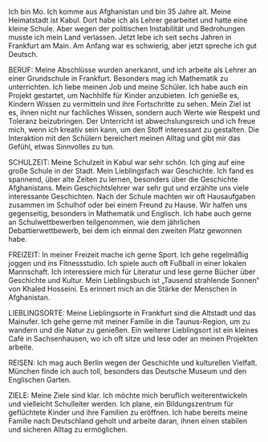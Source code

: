Ich bin Mo. Ich komme aus Afghanistan und bin 35 Jahre alt. Meine Heimatstadt ist Kabul. Dort habe ich als Lehrer gearbeitet und hatte eine kleine Schule. Aber wegen der politischen Instabilität und Bedrohungen musste ich mein Land verlassen. Jetzt lebe ich seit sechs Jahren in Frankfurt am Main. Am Anfang war es schwierig, aber jetzt spreche ich gut Deutsch.

BERUF: Meine Abschlüsse wurden anerkannt, und ich arbeite als Lehrer an einer Grundschule in Frankfurt. Besonders mag ich Mathematik zu unterrichten. Ich liebe meinen Job und meine Schüler. Ich habe auch ein Projekt gestartet, um Nachhilfe für Kinder anzubieten. Ich genieße es, Kindern Wissen zu vermitteln und ihre Fortschritte zu sehen. Mein Ziel ist es, ihnen nicht nur fachliches Wissen, sondern auch Werte wie Respekt und Toleranz beizubringen. Der Unterricht ist abwechslungsreich und ich freue mich, wenn ich kreativ sein kann, um den Stoff interessant zu gestalten. Die Interaktion mit den Schülern bereichert meinen Alltag und gibt mir das Gefühl, etwas Sinnvolles zu tun.

SCHULZEIT: Meine Schulzeit in Kabul war sehr schön. Ich ging auf eine große Schule in der Stadt. Mein Lieblingsfach war Geschichte. Ich fand es spannend, über alte Zeiten zu lernen, besonders über die Geschichte Afghanistans. Mein Geschichtslehrer war sehr gut und erzählte uns viele interessante Geschichten. Nach der Schule machten wir oft Hausaufgaben zusammen im Schulhof oder bei einem Freund zu Hause. Wir halfen uns gegenseitig, besonders in Mathematik und Englisch. Ich habe auch gerne an Schulwettbewerben teilgenommen, wie dem jährlichen Debattierwettbewerb, bei dem ich einmal den zweiten Platz gewonnen habe.

FREIZEIT: In meiner Freizeit mache ich gerne Sport. Ich gehe regelmäßig joggen und ins Fitnessstudio. Ich spiele auch oft Fußball in einer lokalen Mannschaft. Ich interessiere mich für Literatur und lese gerne Bücher über Geschichte und Kultur. Mein Lieblingsbuch ist „Tausend strahlende Sonnen“ von Khaled Hosseini. Es erinnert mich an die Stärke der Menschen in Afghanistan.

LIEBLINGSORTE: Meine Lieblingsorte in Frankfurt sind die Altstadt und das Mainufer. Ich gehe gerne mit meiner Familie in die Taunus-Region, um zu wandern und die Natur zu genießen. Ein weiterer Lieblingsort ist ein kleines Café in Sachsenhausen, wo ich oft sitze und lese oder an meinen Projekten arbeite.

REISEN: Ich mag auch Berlin wegen der Geschichte und kulturellen Vielfalt. München finde ich auch toll, besonders das Deutsche Museum und den Englischen Garten.

ZIELE: Meine Ziele sind klar. Ich möchte mich beruflich weiterentwickeln und vielleicht Schulleiter werden. Ich plane, ein Bildungszentrum für geflüchtete Kinder und ihre Familien zu eröffnen. Ich habe bereits meine Familie nach Deutschland geholt und arbeite daran, ihnen einen stabilen und sicheren Alltag zu ermöglichen.